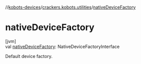 //[kobots-devices](../../index.md)/[crackers.kobots.utilities](index.md)/[nativeDeviceFactory](native-device-factory.md)

# nativeDeviceFactory

[jvm]\
val [nativeDeviceFactory](native-device-factory.md): NativeDeviceFactoryInterface

Default device factory.
